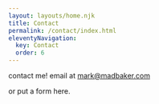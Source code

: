 ```yaml
---
layout: layouts/home.njk
title: Contact
permalink: /contact/index.html
eleventyNavigation:
  key: Contact
  order: 6
---
```


contact me!  email at mark@madbaker.com

or put a form here.
